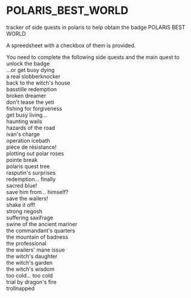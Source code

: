 # POLARIS_BEST_WORLD
tracker of side quests in polaris to help obtain the badge POLARIS BEST WORLD

A spreedsheet with a checkbox of them is provided.

You need to complete the following side quests and the main quest to unlock the badge<br>
...or get busy dying<br>
a real slobberknocker<br>
back to the witch's house<br>
basstille redemption<br>
broken dreamer<br>
don't tease the yeti<br>
fishing for forgiveness<br>
get busy living...<br>
haunting wails<br>
hazards of the road<br>
ivan's charge<br>
operation icebath<br>
pièce de résistance!<br>
plotting out polar roses<br>
pointe break<br>
polaris quest tree<br>
rasputin's surprises<br>
redemption... finally<br>
sacred blue!<br>
save him from... himself?<br>
save the wailers!<br>
shake it off!<br>
strong negosh<br>
suffering saxifrage<br>
swine of the ancient mariner<br>
the commandant's quarters<br>
the mountain of badness<br>
the professional<br>
the wailers' mane issue<br>
the witch's daughter<br>
the witch's garden<br>
the witch's wisdom<br>
too cold... too cold<br>
trial by dragon's fire<br>
trollnapped<br>
